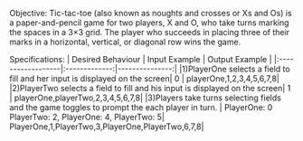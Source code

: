 





Objective: Tic-tac-toe (also known as noughts and crosses or Xs and Os) is a paper-and-pencil game for two players, X and O, who take turns marking the spaces in a 3×3 grid. The player who succeeds in placing three of their marks in a horizontal, vertical, or diagonal row wins the game.

Specifications:
| Desired Behaviour | Input Example | Output Example |
|:------------------|:-------------:|---------------:|
|1)PlayerOne selects a field to fill and her input is displayed on the screen| 0 | playerOne,1,2,3,4,5,6,7,8|
|2)PlayerTwo selects a field to fill and his input is displayed on the screen| 1 | playerOne,playerTwo,2,3,4,5,6,7,8|
|3)Players take turns selecting fields and the game toggles to prompt the each player in turn. | PlayerOne: 0 PlayerTwo: 2, PlayerOne: 4, PlayerTwo: 5| PlayerOne,1,PlayerTwo,3,PlayerOne,PlayerTwo,6,7,8|
